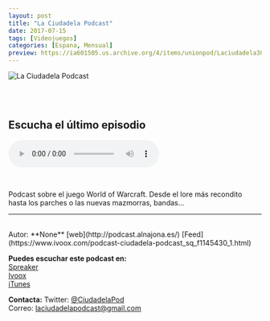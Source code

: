 ```yaml
---
layout: post
title: "La Ciudadela Podcast"
date: 2017-07-15
tags: [Videojuegos]
categories: [Espana, Mensual]
preview: https://ia601505.us.archive.org/4/items/unionpod/Laciudadela300.jpg
---
```


![La Ciudadela Podcast](https://ia601505.us.archive.org/4/items/unionpod/Laciudadela400.jpg)

<br/>
<br/>

## Escucha el último episodio

<!--reproductor-feed=https://www.ivoox.com/ciudadela-podcast_fg_f1145430_filtro_1.xml-->
<!--reproductor-start-->
<audio id="audio" preload="auto" controls="" src="http://www.ivoox.com/2x06-la-ciudadela-podcast-el-mesias-thrall_mf_20061843_feed_1.mp3"></audio>
<!--reproductor-end-->

<br/>  

Podcast sobre el juego World of Warcraft. Desde el lore más recondito hasta los parches o las nuevas mazmorras, bandas... 

_ _ _
<br>
Autor: **None**  
[web](http://podcast.alnajona.es/)  
[Feed](https://www.ivoox.com/podcast-ciudadela-podcast_sq_f1145430_1.html)  


**Puedes escuchar este podcast en:**  
[Spreaker](None)  
[Ivoox](https://www.ivoox.com/podcast-ciudadela-podcast_sq_f1145430_1.html)  
[iTunes](None)  


**Contacta:**
Twitter: [@CiudadelaPod](https://twitter.com/CiudadelaPod)  
Correo: [laciudadelapodcast@gmail.com](mailto:laciudadelapodcast@gmail.com)  

